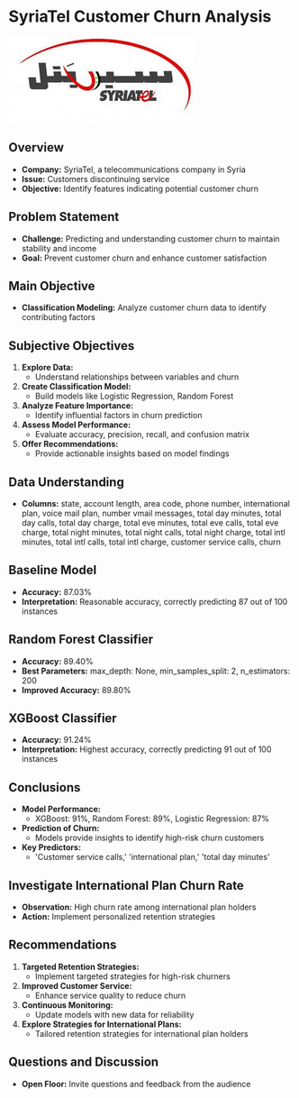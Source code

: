 # SyriaTel Customer Churn Analysis

![company logo](https://github.com/MitchMatt/SyriaTel-Customer-Churn/blob/main/company%20logo/logo%20syriatel.jpeg)

## Overview
- **Company:** SyriaTel, a telecommunications company in Syria
- **Issue:** Customers discontinuing service
- **Objective:** Identify features indicating potential customer churn

## Problem Statement
- **Challenge:** Predicting and understanding customer churn to maintain stability and income
- **Goal:** Prevent customer churn and enhance customer satisfaction

## Main Objective
- **Classification Modeling:** Analyze customer churn data to identify contributing factors

## Subjective Objectives
1. **Explore Data:**
   - Understand relationships between variables and churn
2. **Create Classification Model:**
   - Build models like Logistic Regression, Random Forest
3. **Analyze Feature Importance:**
   - Identify influential factors in churn prediction
4. **Assess Model Performance:**
   - Evaluate accuracy, precision, recall, and confusion matrix
5. **Offer Recommendations:**
   - Provide actionable insights based on model findings

## Data Understanding
- **Columns:** state, account length, area code, phone number, international plan, voice mail plan, number vmail messages, total day minutes, total day calls, total day charge, total eve minutes, total eve calls, total eve charge, total night minutes, total night calls, total night charge, total intl minutes, total intl calls, total intl charge, customer service calls, churn

## Baseline Model
- **Accuracy:** 87.03%
- **Interpretation:** Reasonable accuracy, correctly predicting 87 out of 100 instances

## Random Forest Classifier
- **Accuracy:** 89.40%
- **Best Parameters:** max_depth: None, min_samples_split: 2, n_estimators: 200
- **Improved Accuracy:** 89.80%

## XGBoost Classifier
- **Accuracy:** 91.24%
- **Interpretation:** Highest accuracy, correctly predicting 91 out of 100 instances

## Conclusions
- **Model Performance:** 
  - XGBoost: 91%, Random Forest: 89%, Logistic Regression: 87%
- **Prediction of Churn:** 
  - Models provide insights to identify high-risk churn customers
- **Key Predictors:**
  - 'Customer service calls,' 'international plan,' 'total day minutes'

## Investigate International Plan Churn Rate
- **Observation:** High churn rate among international plan holders
- **Action:** Implement personalized retention strategies

## Recommendations
1. **Targeted Retention Strategies:**
   - Implement targeted strategies for high-risk churners
2. **Improved Customer Service:**
   - Enhance service quality to reduce churn
3. **Continuous Monitoring:**
   - Update models with new data for reliability
4. **Explore Strategies for International Plans:**
   - Tailored retention strategies for international plan holders

## Questions and Discussion
- **Open Floor:** Invite questions and feedback from the audience
